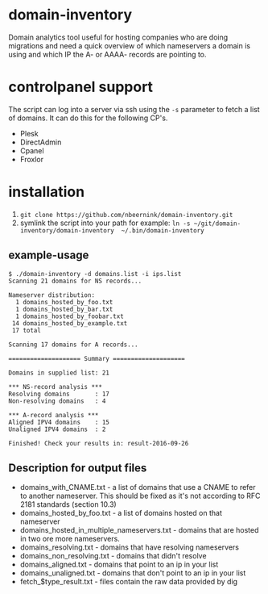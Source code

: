 # domain-inventory
Domain analytics tool useful for hosting companies who are doing migrations and
need a quick overview of which nameservers a domain is using and which IP the
A- or AAAA- records are pointing to.

# controlpanel support
The script can log into a server via ssh using the `-s` parameter to fetch a list of domains. It can do this for the following CP's.

* Plesk
* DirectAdmin
* Cpanel
* Froxlor


# installation

1. `git clone https://github.com/nbeernink/domain-inventory.git`
2. symlink the script into your path for example: `ln -s ~/git/domain-inventory/domain-inventory  ~/.bin/domain-inventory`

## example-usage

```
$ ./domain-inventory -d domains.list -i ips.list
Scanning 21 domains for NS records...

Nameserver distribution:
  1 domains_hosted_by_foo.txt
  1 domains_hosted_by_bar.txt
  1 domains_hosted_by_foobar.txt
 14 domains_hosted_by_example.txt
 17 total

Scanning 17 domains for A records...

==================== Summary ====================

Domains in supplied list: 21

*** NS-record analysis ***
Resolving domains       : 17
Non-resolving domains   : 4

*** A-record analysis ***
Aligned IPV4 domains    : 15
Unaligned IPV4 domains  : 2

Finished! Check your results in: result-2016-09-26
```

## Description for output files
* domains_with_CNAME.txt                                                - a list of domains that use a CNAME to refer to
  another nameserver. This should be fixed as it's not according to RFC
2181 standards (section 10.3)
* domains_hosted_by_foo.txt                                             - a list of domains hosted on that nameserver
* domains_hosted_in_multiple_nameservers.txt                            - domains that are hosted in two
  ore more nameservers.
* domains_resolving.txt                                                 - domains that have resolving nameservers
* domains_non_resolving.txt                                             - domains that didn't resolve
* domains_aligned.txt                                                   - domains that point to an ip in your list
* domains_unaligned.txt                                                 - domains that don't point to an ip in your list
* fetch_$type_result.txt                                                - files contain the raw data provided by dig
